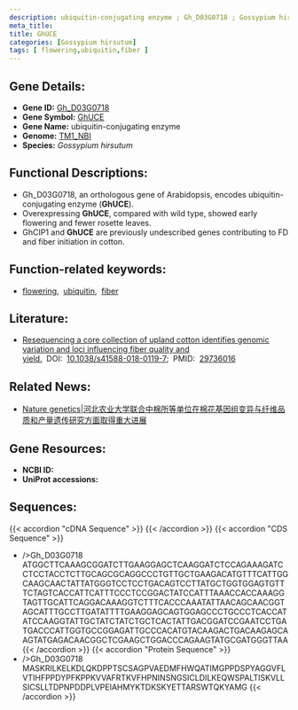 ```yaml
---
description: ubiquitin-conjugating enzyme ; Gh_D03G0718 ; Gossypium hirsutum
meta_title:
title: GhUCE
categories: [Gossypium hirsutum]
tags: [ flowering,ubiquitin,fiber ]
---
```


## Gene Details:
- **Gene ID:**	[Gh_D03G0718](https://yanglab.hzau.edu.cn/cott/PublicFun/total_jump.1?target=genomics/gene_index&gene_id=Gh_D03G0718)
- **Gene Symbol:** <u>GhUCE</u>
- **Gene Name:** ubiquitin-conjugating enzyme
- **Genome:** [TM1_NBI](https://yanglab.hzau.edu.cn/CottonMD/download.1)
- **Species:** *Gossypium hirsutum*

## Functional Descriptions:
   - Gh_D03G0718, an orthologous gene of Arabidopsis, encodes ubiquitin-conjugating enzyme (**GhUCE**).
   - Overexpressing **GhUCE**, compared with wild type, showed early flowering and fewer rosette leaves.
   - GhCIP1 and **GhUCE** are previously undescribed genes contributing to FD and fiber initiation in cotton.

## Function-related keywords:
   - [flowering](/tags/flowering/),&nbsp;&nbsp;[ubiquitin](/tags/ubiquitin/),&nbsp;&nbsp;[fiber](/tags/fiber/)

## Literature:
   - [Resequencing a core collection of upland cotton identifies genomic variation and loci influencing fiber quality and yield.]( https://www.nature.com/articles/s41588-018-0119-7)&nbsp;&nbsp;DOI:&nbsp;&nbsp;[10.1038/s41588-018-0119-7](https://www.nature.com/articles/s41588-018-0119-7);&nbsp;&nbsp;PMID:&nbsp;&nbsp;[29736016](https://pubmed.ncbi.nlm.nih.gov/29736016/)

## Related News:
   - [Nature genetics|河北农业大学联合中棉所等单位在棉花基因组变异与纤维品质和产量遗传研究方面取得重大进展](https://mp.weixin.qq.com/s?__biz=MzIyOTY2NDYyNQ==&mid=2247489023&idx=1&sn=221b427cf4b2bbe8d98f31d232c46258&chksm=e8be67e1dfc9eef72ecd6ff9bfdfb6badc1811ad435acb768149e7b63a9009c645ec760036fc&scene=27#wechat_redirect)

## Gene Resources:
- **NCBI ID:**  [](https://www.ncbi.nlm.nih.gov/gene/?term=)
- **UniProt accessions:** [](https://www.uniprot.org/uniprotkb//entry)



## Sequences:
{{< accordion "cDNA Sequence" >}}
{{< /accordion >}}
{{< accordion "CDS Sequence" >}}
- />Gh_D03G0718<br>
ATGGCTTCAAAGCGGATCTTGAAGGAGCTCAAGGATCTCCAGAAAGATCCTCCTACCTCTTGCAGCGCAGGCCCTGTTGCTGAAGACATGTTTCATTGGCAAGCAACTATTATGGGTCCTCCTGACAGTCCTTATGCTGGTGGAGTGTTTCTAGTCACCATTCATTTCCCTCCGGACTATCCATTTAAACCACCAAAGGTAGTTGCATTCAGGACAAAGGTCTTTCACCCAAATATTAACAGCAACGGTAGCATTTGCCTTGATATTTTGAAGGAGCAGTGGAGCCCTGCCCTCACCATATCCAAGGTATTGCTATCTATCTGCTCACTATTGACGGATCCGAATCCTGATGACCCATTGGTGCCGGAGATTGCCCACATGTACAAGACTGACAAGAGCAAGTATGAGACAACGGCTCGAAGCTGGACCCAGAAGTATGCGATGGGTTAA
{{< /accordion >}}
{{< accordion "Protein Sequence" >}}
- />Gh_D03G0718<br>
MASKRILKELKDLQKDPPTSCSAGPVAEDMFHWQATIMGPPDSPYAGGVFLVTIHFPPDYPFKPPKVVAFRTKVFHPNINSNGSICLDILKEQWSPALTISKVLLSICSLLTDPNPDDPLVPEIAHMYKTDKSKYETTARSWTQKYAMG
{{< /accordion >}}
